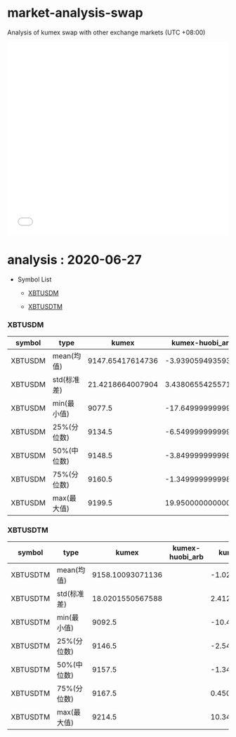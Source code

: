 # market-analysis-swap
Analysis of kumex swap with other exchange markets (UTC +08:00)

<iframe width="100%" height="440" src="./data.html" frameborder="no" border="0" scrolling="no"></iframe>

# analysis : 2020-06-27
* Symbol List

  * [XBTUSDM](#xbtusdm)

  * [XBTUSDTM](#xbtusdtm)


### XBTUSDM

symbol|type|kumex|kumex-huobi_arb|kumex-okex_arb
---|---|---|---|---
XBTUSDM | mean(均值) | 9147.65417614736 | -3.93905949359393 | -4.44826115463204
XBTUSDM | std(标准差) | 21.4218664007904 | 3.4380655425571 | 3.43202365598149
XBTUSDM | min(最小值) | 9077.5 | -17.6499999999996 | -17.7000000000007
XBTUSDM | 25%(分位数) | 9134.5 | -6.54999999999927 | -7.04999999999927
XBTUSDM | 50%(中位数) | 9148.5 | -3.84999999999855 | -4.45000000000073
XBTUSDM | 75%(分位数) | 9160.5 | -1.34999999999854 | -1.84999999999854
XBTUSDM | max(最大值) | 9199.5 | 19.9500000000007 | 6.45000000000073


### XBTUSDTM

symbol|type|kumex|kumex-huobi_arb|kumex-okex_arb
---|---|---|---|---
XBTUSDTM | mean(均值) | 9158.10093071136 |  | -1.02134470255018
XBTUSDTM | std(标准差) | 18.0201550567588 |  | 2.41265049180605
XBTUSDTM | min(最小值) | 9092.5 |  | -10.4500000000007
XBTUSDTM | 25%(分位数) | 9146.5 |  | -2.54999999999927
XBTUSDTM | 50%(中位数) | 9157.5 |  | -1.34999999999854
XBTUSDTM | 75%(分位数) | 9167.5 |  | 0.450000000000728
XBTUSDTM | max(最大值) | 9214.5 |  | 10.3499999999985

